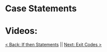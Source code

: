 # Case Statements

# Videos:

[< Back: If then Statements](https://sxcdennis.github.io/basic-shell-scripting/If%20then%20Statements "If then Statements")
|| [Next: Exit Codes >](https://sxcdennis.github.io/basic-shell-scripting/Exit%20codes "Exit Codes")
